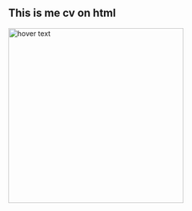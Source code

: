 ## This is me cv on html
 <img href="[https://github.com/GramenCeleritas/images/blob/main/more%20images/1670961683992820.png](https://github.com/GramenCeleritas/images/blob/main/more%20images/1670961683992820.png)" width="350" title="hover text">
